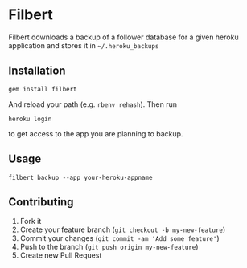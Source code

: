 # Filbert

Filbert downloads a backup of a follower database for a given heroku application and stores it in `~/.heroku_backups`

## Installation

    gem install filbert

And reload your path (e.g. `rbenv rehash`). Then run

    heroku login

to get access to the app you are planning to backup.

## Usage

    filbert backup --app your-heroku-appname

## Contributing

1. Fork it
2. Create your feature branch (`git checkout -b my-new-feature`)
3. Commit your changes (`git commit -am 'Add some feature'`)
4. Push to the branch (`git push origin my-new-feature`)
5. Create new Pull Request
